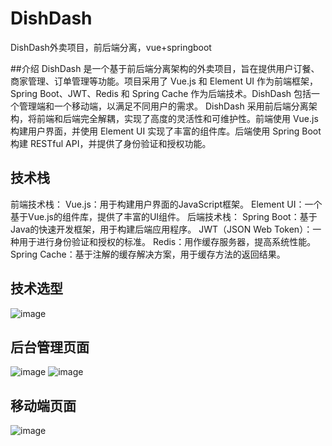 # DishDash
DishDash外卖项目，前后端分离，vue+springboot

##介绍
DishDash 是一个基于前后端分离架构的外卖项目，旨在提供用户订餐、商家管理、订单管理等功能。项目采用了 Vue.js 和 Element UI 作为前端框架，Spring Boot、JWT、Redis 和 Spring Cache 作为后端技术。DishDash 包括一个管理端和一个移动端，以满足不同用户的需求。
DishDash 采用前后端分离架构，将前端和后端完全解耦，实现了高度的灵活性和可维护性。前端使用 Vue.js 构建用户界面，并使用 Element UI 实现了丰富的组件库。后端使用 Spring Boot 构建 RESTful API，并提供了身份验证和授权功能。

## 技术栈
前端技术栈：
Vue.js：用于构建用户界面的JavaScript框架。
Element UI：一个基于Vue.js的组件库，提供了丰富的UI组件。
后端技术栈：
Spring Boot：基于Java的快速开发框架，用于构建后端应用程序。
JWT（JSON Web Token）：一种用于进行身份验证和授权的标准。
Redis：用作缓存服务器，提高系统性能。
Spring Cache：基于注解的缓存解决方案，用于缓存方法的返回结果。

## 技术选型
![image](https://github.com/maynormoe/DishDash/assets/110706742/56fa946d-00e2-4671-93ac-30445a907d02)

## 后台管理页面
![image](https://github.com/maynormoe/DishDash/assets/110706742/a97f12b3-6b1c-4580-9ec1-c50a477bb47a)
![image](https://github.com/maynormoe/DishDash/assets/110706742/bfeffecb-1c38-494e-9b41-4df137c101b1)

## 移动端页面
![image](https://github.com/maynormoe/DishDash/assets/110706742/c691ee12-6c8e-46c1-9ca6-9193041fa6b1)




